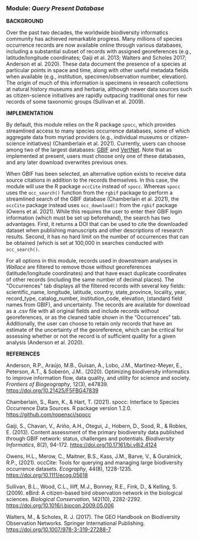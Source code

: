 ### **Module:** ***Query Present Database*** 

**BACKGROUND**  

Over the past two decades, the worldwide biodiversity informatics community has achieved remarkable progress. Many millions of species occurrence records are now available online through various databases, including a substantial subset of records with assigned georeferences (e.g., latitude/longitude coordinates; Gaiji et al. 2013; Walters and Scholes 2017; Anderson et al. 2020). These data document the presence of a species at particular points in space and time, along with other useful metadata fields when available (e.g., institution, specimen/observation number, elevation). The origin of much of this information is specimens in research collections at natural history museums and herbaria, although newer data sources such as citizen-science initiatives are rapidly outpacing traditional ones for new records of some taxonomic groups (Sullivan et al. 2009).

**IMPLEMENTATION** 

By default, this module relies on the R package `spocc`, which provides streamlined access to many species occurrence databases, some of which aggregate data from myriad providers (e.g., individual museums or citizen-science initiatives) (Chamberlain et al. 2021). Currently, users can choose among two of the largest databases: <a href="http://www.gbif.org" target="_blank">GBIF</a> and <a href="http://www.vertnet.org" target="_blank">VertNet</a>. Note that as implemented at present, users must choose only one of these databases, and any later download overwrites previous ones.

When GBIF has been selected, an alternative option exists to receive data source citations in addition to the records themselves. In this case, the module will use the R package `occCite` instead of `spocc`. Whereas `spocc` uses the `occ_search()` function from the `rgbif` package to perform a streamlined search of the GBIF database (Chamberlain et al. 2021), the `occCite` package instead uses `occ_download()` from the `rgbif` package (Owens et al. 2021). While this requires the user to enter their GBIF login information (which must be set up beforehand), the search has two advantages. First, it returns a DOI that can be used to cite the downloaded dataset when publishing manuscripts and other descriptions of research results. Second, it has no hard limit on the number of occurrences that can be obtained (which is set at 100,000 in searches conducted with `occ_search()`.

For all options in this module, records used in downstream analyses in *Wallace* are filtered to remove those without georeferences (latitude/longitude coordinates) and that have exact duplicate coordinates of other records (including the same number of decimal places). The "Occurrences" tab displays all the filtered records with several key fields: scientific_name, longitude, latitude, country, state_province, locality, year, record_type, catalog_number, institution_code, elevation, (standard field names from GBIF), and uncertainty. The records are available for download as a .csv file with all original fields and include records without georeferences, or as the cleaned table shown in the “Occurrences” tab. Additionally, the user can choose to retain only records that have an estimate of the uncertainty of the georeference, which can be critical for assessing whether or not the record is of sufficient quality for a given analysis (Anderson et al. 2020).

**REFERENCES**

Anderson, R.P., Araújo, M.B., Guisan, A., Lobo, J.M., Martínez-Meyer, E., Peterson, A.T., & Soberón, J.M.. (2020). Optimizing biodiversity informatics to improve information flow, data quality, and utility for science and society. *Frontiers of Biogeography*, 12(3), e47839. <a href="https://doi.org/10.21425/F5FBG47839" target="_blank">https://doi.org/10.21425/F5FBG47839</a>  

Chamberlain, S., Ram, K., & Hart, T. (2021). spocc: Interface to Species Occurrence Data Sources. R package version 1.2.0. <a href="https://github.com/ropensci/spocc" target="_blank">https://github.com/ropensci/spocc</a>  

Gaiji, S., Chavan, V., Ariño, A.H., Otegui, J., Hobern, D., Sood, R., & Robles, E. (2013). Content assessment of the primary biodiversity data published through GBIF network: status, challenges and potentials. *Biodiversity Informatics*, 8(2), 94-172. <a href="https://doi.org/10.17161/bi.v8i2.4124" target="_blank">https://doi.org/10.17161/bi.v8i2.4124</a>  

Owens, H.L., Merow, C., Maitner, B.S., Kass, J.M., Barve, V., & Guralnick, R.P., (2021). occCite: Tools for querying and managing large biodiversity occurrence datasets. *Ecography*, 44(8), 1228-1235. <a href="https://doi.org/10.1111/ecog.05618" target="_blank">https://doi.org/10.1111/ecog.05618</a>  

Sullivan, B.L., Wood, C.L., Iliff, M.J., Bonney, R.E., Fink, D., & Kelling, S. (2009). eBird: A citizen-based bird observation network in the biological sciences. *Biological Conservation*, 142(10), 2282-2292. <a href="https://doi.org/10.1016/j.biocon.2009.05.006" target="_blank">https://doi.org/10.1016/j.biocon.2009.05.006</a>  

Walters, M., & Scholes, R. J. (2017). The GEO Handbook on Biodiversity Observation Networks. Springer International Publishing. <a href="https://doi.org/10.1007/978-3-319-27288-7" target="_blank">https://doi.org/10.1007/978-3-319-27288-7</a>  



